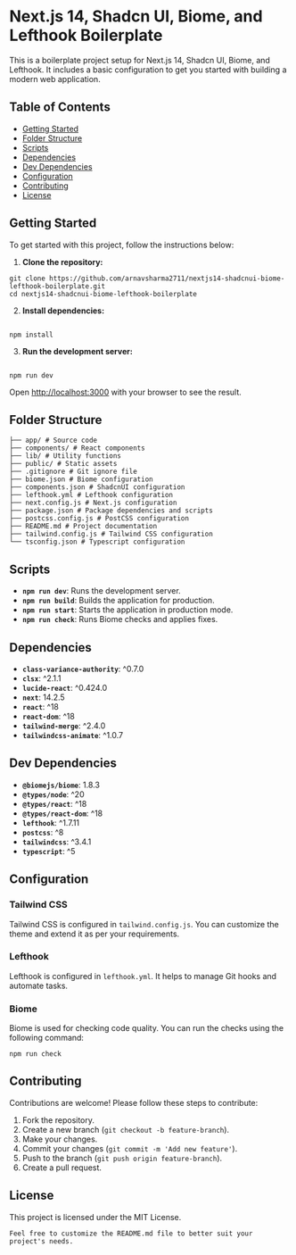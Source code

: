 # Next.js 14, Shadcn UI, Biome, and Lefthook Boilerplate

This is a boilerplate project setup for Next.js 14, Shadcn UI, Biome, and Lefthook. It includes a basic configuration to get you started with building a modern web application.

## Table of Contents

- [Getting Started](#getting-started)
- [Folder Structure](#folder-structure)
- [Scripts](#scripts)
- [Dependencies](#dependencies)
- [Dev Dependencies](#dev-dependencies)
- [Configuration](#configuration)
- [Contributing](#contributing)
- [License](#license)

## Getting Started

To get started with this project, follow the instructions below:

1. **Clone the repository:**

```
git clone https://github.com/arnavsharma2711/nextjs14-shadcnui-biome-lefthook-boilerplate.git
cd nextjs14-shadcnui-biome-lefthook-boilerplate
```

2. **Install dependencies:**

```

npm install

```

3. **Run the development server:**

```

npm run dev

```

Open [http://localhost:3000](http://localhost:3000) with your browser to see the result.

## Folder Structure

```
├── app/ # Source code
├── components/ # React components
├── lib/ # Utility functions
├── public/ # Static assets
├── .gitignore # Git ignore file
├── biome.json # Biome configuration
├── components.json # ShadcnUI configuration
├── lefthook.yml # Lefthook configuration
├── next.config.js # Next.js configuration
├── package.json # Package dependencies and scripts
├── postcss.config.js # PostCSS configuration
├── README.md # Project documentation
├── tailwind.config.js # Tailwind CSS configuration
└── tsconfig.json # Typescript configuration
```

## Scripts

- **`npm run dev`**: Runs the development server.
- **`npm run build`**: Builds the application for production.
- **`npm run start`**: Starts the application in production mode.
- **`npm run check`**: Runs Biome checks and applies fixes.

## Dependencies

- **`class-variance-authority`**: ^0.7.0
- **`clsx`**: ^2.1.1
- **`lucide-react`**: ^0.424.0
- **`next`**: 14.2.5
- **`react`**: ^18
- **`react-dom`**: ^18
- **`tailwind-merge`**: ^2.4.0
- **`tailwindcss-animate`**: ^1.0.7

## Dev Dependencies

- **`@biomejs/biome`**: 1.8.3
- **`@types/node`**: ^20
- **`@types/react`**: ^18
- **`@types/react-dom`**: ^18
- **`lefthook`**: ^1.7.11
- **`postcss`**: ^8
- **`tailwindcss`**: ^3.4.1
- **`typescript`**: ^5

## Configuration

### Tailwind CSS

Tailwind CSS is configured in `tailwind.config.js`. You can customize the theme and extend it as per your requirements.

### Lefthook

Lefthook is configured in `lefthook.yml`. It helps to manage Git hooks and automate tasks.

### Biome

Biome is used for checking code quality. You can run the checks using the following command:

```
npm run check
```

## Contributing

Contributions are welcome! Please follow these steps to contribute:

1. Fork the repository.
2. Create a new branch (`git checkout -b feature-branch`).
3. Make your changes.
4. Commit your changes (`git commit -m 'Add new feature'`).
5. Push to the branch (`git push origin feature-branch`).
6. Create a pull request.

## License

This project is licensed under the MIT License.

```
Feel free to customize the README.md file to better suit your project's needs.
```
